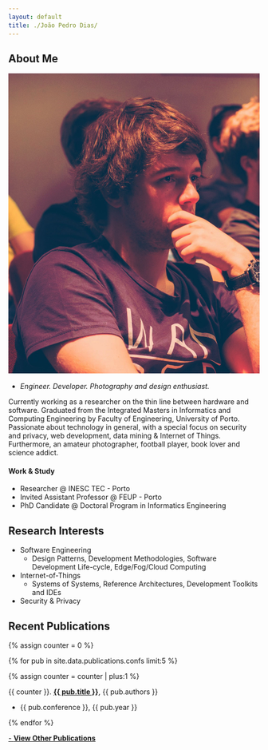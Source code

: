 ```yaml
---
layout: default
title: ./João Pedro Dias/
---
```


## About Me

<img class="profile-picture" src="images/profile.jpg">

- *Engineer. Developer. Photography and design enthusiast.* 

Currently working as a researcher on the thin line between hardware and software. Graduated from the Integrated Masters in Informatics and Computing Engineering by Faculty of Engineering, University of Porto. Passionate about technology in general, with a special focus on security and privacy, web development, data mining & Internet of Things. Furthermore, an amateur photographer, football player, book lover and science addict.

#### Work & Study

- Researcher @ INESC TEC - Porto
- Invited Assistant Professor @ FEUP - Porto
- PhD Candidate @ Doctoral Program in Informatics Engineering

## Research Interests

- Software Engineering
    - Design Patterns, Development Methodologies, Software Development Life-cycle, Edge/Fog/Cloud Computing
- Internet-of-Things
    - Systems of Systems, Reference Architectures, Development Toolkits and IDEs
- Security & Privacy

## Recent Publications

{% assign counter = 0 %}

{% for pub in site.data.publications.confs limit:5 %}

 {% assign counter = counter | plus:1 %}

  {{ counter }}. <a href="{{ pub.url }}">**{{ pub.title }}**</a>, {{ pub.authors }} <br>
  - {{ pub.conference }}, {{ pub.year }}

{% endfor %}

<a href="/publications"> - **View Other Publications**</a>